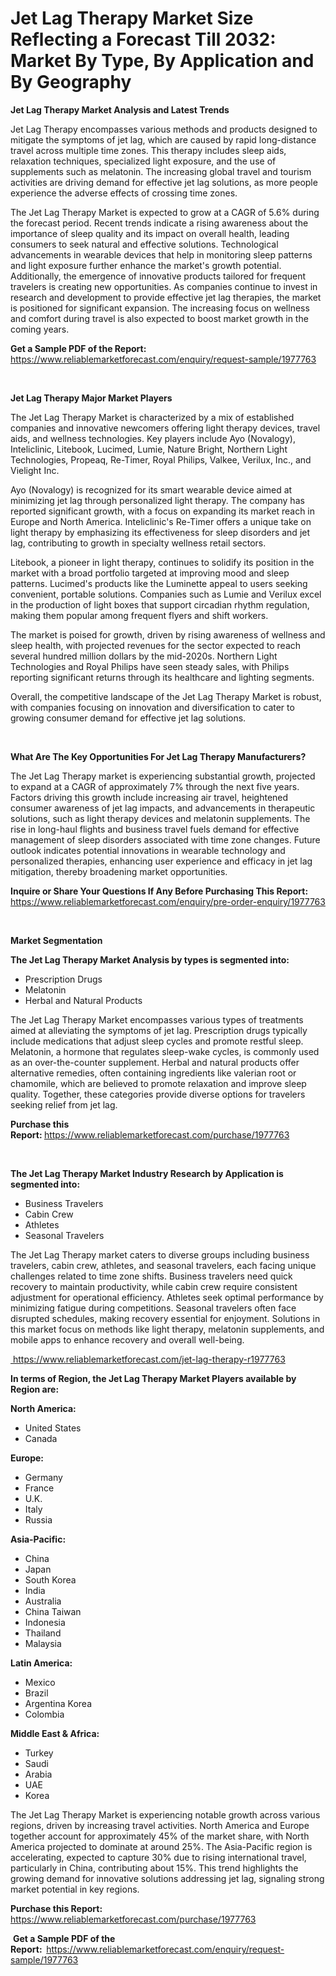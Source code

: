 <p><h1>Jet Lag Therapy Market Size Reflecting a Forecast Till 2032: Market By Type, By Application and By Geography</h1></p><p><strong>Jet Lag Therapy Market Analysis and Latest Trends</strong></p>
<p><p>Jet Lag Therapy encompasses various methods and products designed to mitigate the symptoms of jet lag, which are caused by rapid long-distance travel across multiple time zones. This therapy includes sleep aids, relaxation techniques, specialized light exposure, and the use of supplements such as melatonin. The increasing global travel and tourism activities are driving demand for effective jet lag solutions, as more people experience the adverse effects of crossing time zones.</p><p>The Jet Lag Therapy Market is expected to grow at a CAGR of 5.6% during the forecast period. Recent trends indicate a rising awareness about the importance of sleep quality and its impact on overall health, leading consumers to seek natural and effective solutions. Technological advancements in wearable devices that help in monitoring sleep patterns and light exposure further enhance the market's growth potential. Additionally, the emergence of innovative products tailored for frequent travelers is creating new opportunities. As companies continue to invest in research and development to provide effective jet lag therapies, the market is positioned for significant expansion. The increasing focus on wellness and comfort during travel is also expected to boost market growth in the coming years.</p></p>
<p><strong>Get a Sample PDF of the Report:&nbsp;</strong> <a href="https://www.reliablemarketforecast.com/enquiry/request-sample/1977763?utm_campaign=2876&utm_medium=2&utm_source=Github&utm_content=ia&utm_term=13042025&utm_id=jet-lag-therapy">https://www.reliablemarketforecast.com/enquiry/request-sample/1977763</a></p>
<p>&nbsp;</p>
<p><strong>Jet Lag Therapy Major Market Players</strong></p>
<p><p>The Jet Lag Therapy Market is characterized by a mix of established companies and innovative newcomers offering light therapy devices, travel aids, and wellness technologies. Key players include Ayo (Novalogy), Inteliclinic, Litebook, Lucimed, Lumie, Nature Bright, Northern Light Technologies, Propeaq, Re-Timer, Royal Philips, Valkee, Verilux, Inc., and Vielight Inc.</p><p>Ayo (Novalogy) is recognized for its smart wearable device aimed at minimizing jet lag through personalized light therapy. The company has reported significant growth, with a focus on expanding its market reach in Europe and North America. Inteliclinic's Re-Timer offers a unique take on light therapy by emphasizing its effectiveness for sleep disorders and jet lag, contributing to growth in specialty wellness retail sectors.</p><p>Litebook, a pioneer in light therapy, continues to solidify its position in the market with a broad portfolio targeted at improving mood and sleep patterns. Lucimed's products like the Luminette appeal to users seeking convenient, portable solutions. Companies such as Lumie and Verilux excel in the production of light boxes that support circadian rhythm regulation, making them popular among frequent flyers and shift workers.</p><p>The market is poised for growth, driven by rising awareness of wellness and sleep health, with projected revenues for the sector expected to reach several hundred million dollars by the mid-2020s. Northern Light Technologies and Royal Philips have seen steady sales, with Philips reporting significant returns through its healthcare and lighting segments.</p><p>Overall, the competitive landscape of the Jet Lag Therapy Market is robust, with companies focusing on innovation and diversification to cater to growing consumer demand for effective jet lag solutions.</p></p>
<p>&nbsp;</p>
<p><strong>What Are The Key Opportunities For Jet Lag Therapy Manufacturers?</strong></p>
<p><p>The Jet Lag Therapy market is experiencing substantial growth, projected to expand at a CAGR of approximately 7% through the next five years. Factors driving this growth include increasing air travel, heightened consumer awareness of jet lag impacts, and advancements in therapeutic solutions, such as light therapy devices and melatonin supplements. The rise in long-haul flights and business travel fuels demand for effective management of sleep disorders associated with time zone changes. Future outlook indicates potential innovations in wearable technology and personalized therapies, enhancing user experience and efficacy in jet lag mitigation, thereby broadening market opportunities.</p></p>
<p><strong>Inquire or Share Your Questions If Any Before Purchasing This Report:</strong> <a href="https://www.reliablemarketforecast.com/enquiry/pre-order-enquiry/1977763?utm_campaign=2876&utm_medium=2&utm_source=Github&utm_content=ia&utm_term=13042025&utm_id=jet-lag-therapy">https://www.reliablemarketforecast.com/enquiry/pre-order-enquiry/1977763</a></p>
<p>&nbsp;</p>
<p><strong>Market Segmentation</strong></p>
<p><strong>The Jet Lag Therapy Market Analysis by types is segmented into:</strong></p>
<p><ul><li>Prescription Drugs</li><li>Melatonin</li><li>Herbal and Natural Products</li></ul></p>
<p><p>The Jet Lag Therapy Market encompasses various types of treatments aimed at alleviating the symptoms of jet lag. Prescription drugs typically include medications that adjust sleep cycles and promote restful sleep. Melatonin, a hormone that regulates sleep-wake cycles, is commonly used as an over-the-counter supplement. Herbal and natural products offer alternative remedies, often containing ingredients like valerian root or chamomile, which are believed to promote relaxation and improve sleep quality. Together, these categories provide diverse options for travelers seeking relief from jet lag.</p></p>
<p><strong>Purchase this Report:&nbsp;</strong><a href="https://www.reliablemarketforecast.com/purchase/1977763?utm_campaign=2876&utm_medium=2&utm_source=Github&utm_content=ia&utm_term=13042025&utm_id=jet-lag-therapy">https://www.reliablemarketforecast.com/purchase/1977763</a></p>
<p>&nbsp;</p>
<p><strong>The Jet Lag Therapy Market Industry Research by Application is segmented into:</strong></p>
<p><ul><li>Business Travelers</li><li>Cabin Crew</li><li>Athletes</li><li>Seasonal Travelers</li></ul></p>
<p><p>The Jet Lag Therapy market caters to diverse groups including business travelers, cabin crew, athletes, and seasonal travelers, each facing unique challenges related to time zone shifts. Business travelers need quick recovery to maintain productivity, while cabin crew require consistent adjustment for operational efficiency. Athletes seek optimal performance by minimizing fatigue during competitions. Seasonal travelers often face disrupted schedules, making recovery essential for enjoyment. Solutions in this market focus on methods like light therapy, melatonin supplements, and mobile apps to enhance recovery and overall well-being.</p></p>
<p><a href="https://www.reliablemarketforecast.com/jet-lag-therapy-r1977763?utm_campaign=2876&utm_medium=2&utm_source=Github&utm_content=ia&utm_term=13042025&utm_id=jet-lag-therapy">&nbsp;https://www.reliablemarketforecast.com/jet-lag-therapy-r1977763</a></p>
<p><strong>In terms of Region, the Jet Lag Therapy Market Players available by Region are:</strong></p>
<p>
    <p> <strong> North America: </strong>
        <ul>
            <li>United States</li>
            <li>Canada</li>
        </ul>
        </p> 
    <p> <strong> Europe: </strong>
        <ul>
            <li>Germany</li>
            <li>France</li>
            <li>U.K.</li>
            <li>Italy</li>
            <li>Russia</li>
        </ul>
        </p> 
    <p> <strong> Asia-Pacific: </strong>
        <ul>
            <li>China</li>
            <li>Japan</li>
            <li>South Korea</li>
            <li>India</li>
            <li>Australia</li>
            <li>China Taiwan</li>
            <li>Indonesia</li>
            <li>Thailand</li>
            <li>Malaysia</li>
        </ul>
        </p> 
    <p> <strong> Latin America: </strong>
        <ul>
            <li>Mexico</li>
            <li>Brazil</li>
            <li>Argentina Korea</li>
            <li>Colombia</li>
        </ul>
        </p> 
    <p> <strong> Middle East & Africa: </strong>
        <ul>
            <li>Turkey</li>
            <li>Saudi</li>
            <li>Arabia</li>
            <li>UAE</li>
            <li>Korea</li>
        </ul>
    </p>
    </p>
<p><p>The Jet Lag Therapy Market is experiencing notable growth across various regions, driven by increasing travel activities. North America and Europe together account for approximately 45% of the market share, with North America projected to dominate at around 25%. The Asia-Pacific region is accelerating, expected to capture 30% due to rising international travel, particularly in China, contributing about 15%. This trend highlights the growing demand for innovative solutions addressing jet lag, signaling strong market potential in key regions.</p></p>
<p><strong>Purchase this Report: </strong><a href="https://www.reliablemarketforecast.com/purchase/1977763?utm_campaign=2876&utm_medium=2&utm_source=Github&utm_content=ia&utm_term=13042025&utm_id=jet-lag-therapy">https://www.reliablemarketforecast.com/purchase/1977763</a></p>
<p>&nbsp;<strong>Get a Sample PDF of the Report:&nbsp;&nbsp;</strong><a href="https://www.reliablemarketforecast.com/enquiry/request-sample/1977763?utm_campaign=2876&utm_medium=2&utm_source=Github&utm_content=ia&utm_term=13042025&utm_id=jet-lag-therapy">https://www.reliablemarketforecast.com/enquiry/request-sample/1977763</a></p>
<p><strong></strong></p>
<p><p></p><p></p><p></p></p>